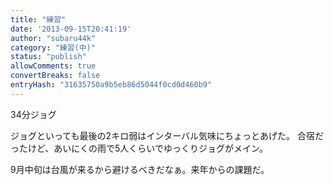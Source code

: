 ```yaml
---
title: "練習"
date: '2013-09-15T20:41:19'
author: "subaru44k"
category: "練習(中)"
status: "publish"
allowComments: true
convertBreaks: false
entryHash: "31635750a9b5eb86d5044f0cd0d460b9"
---
```

34分ジョグ

ジョグといっても最後の2キロ弱はインターバル気味にちょっとあげた。
合宿だったけど、あいにくの雨で5人くらいでゆっくりジョグがメイン。

9月中旬は台風が来るから避けるべきだなぁ。来年からの課題だ。
